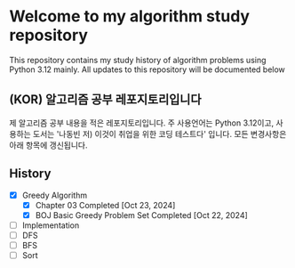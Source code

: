 # Welcome to my algorithm study repository

This repository contains my study history of algorithm problems using Python 3.12 mainly. 
All updates to this repository will be documented below

## (KOR) 알고리즘  공부 레포지토리입니다

제 알고리즘 공부 내용을 적은 레포지토리입니다. 주 사용언어는 Python 3.12이고, 사용하는 도서는 
'나동빈 저) 이것이 취업을 위한 코딩 테스트다' 입니다. 모든 변경사항은 아래 항목에 갱신됩니다.

## History
- [X] Greedy Algorithm 
  - [X] Chapter 03 Completed [Oct 23, 2024]
  - [X] BOJ Basic Greedy Problem Set Completed [Oct 22, 2024]
- [ ] Implementation
- [ ] DFS
- [ ] BFS
- [ ] Sort